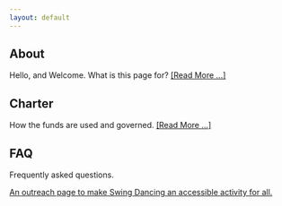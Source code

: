 ```yaml
---
layout: default
---
```


<div class="index_row"><div class="index_column"><h2>
About
</h2>
Hello, and Welcome. What is this page for? <a href="/about">[Read More ...]</a>
</div><div class="index_column"><h2>
Charter
</h2>
How the funds are used and governed. <a href="/charter">[Read More ...]</a>
</div><div class="index_column"><h2>
FAQ
</h2>
Frequently asked questions. <a href="/FAQ"[Read More ...]</a>
</div></div>

An outreach page to make Swing Dancing an accessible activity for all.
